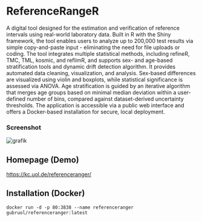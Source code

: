 # ReferenceRangeR

A digital tool designed for the estimation and verification of reference intervals using real-world laboratory data.
Built in R with the Shiny framework, the tool enables users to analyze up to 200,000 test results via simple copy-and-paste input - eliminating the need for file uploads or coding. The tool integrates multiple statistical methods, including refineR, TMC, TML, kosmic, and reflimR, and supports sex- and age-based stratification tools and dynamic drift detection algorithm. 
It provides automated data cleaning, visualization, and analysis. Sex-based differences are visualized using violin and boxplots, while statistical significance is assessed via ANOVA. Age stratification is guided by an iterative algorithm that merges age groups based on minimal median deviation within a user-defined number of bins, compared against dataset-derived uncertainty thresholds. The application is accessible via a public web interface and offers a Docker-based installation for secure, local deployment.

### Screenshot
![grafik](https://github.com/user-attachments/assets/5f4f91eb-efa9-4098-b5b4-c29891ae32da)

## Homepage (Demo)
https://kc.uol.de/referenceranger/

## Installation (Docker)
```
docker run -d -p 80:3838 --name referenceranger gubruol/referenceranger:latest
```
